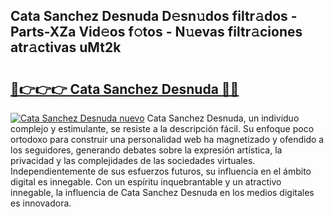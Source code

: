 ## Cata Sanchez Desnuda D𝚎sn𝚞dos filtr𝚊dos - Parts-XZa Vid𝚎os f𝚘tos - N𝚞evas filtr𝚊ciones atr𝚊ctivas uMt2k

# <h2><a href="http://mb8vpg.tromn.icu/?c=Cata+Sanchez+Desnuda">🔗👉👉👉 Cata Sanchez Desnuda 🔗🔗</a></h2>

[![Cata Sanchez Desnuda nuevo](https://i.imgur.com/pEAQMta.gif)](http://mb8vpg.tromn.icu/?c=Cata+Sanchez+Desnuda)
Cata Sanchez Desnuda, un individuo complejo y estimulante, se resiste a la descripción fácil. Su enfoque poco ortodoxo para construir una personalidad web ha magnetizado y ofendido a los seguidores, generando debates sobre la expresión artística, la privacidad y las complejidades de las sociedades virtuales. Independientemente de sus esfuerzos futuros, su influencia en el ámbito digital es innegable. Con un espíritu inquebrantable y un atractivo innegable, la influencia de Cata Sanchez Desnuda en los medios digitales es innovadora.
